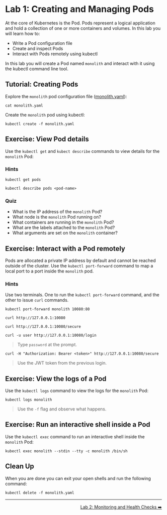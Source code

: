 # Lab 1: Creating and Managing Pods

At the core of Kubernetes is the Pod. Pods represent a logical application and
hold a collection of one or more containers and volumes. In this lab you will
learn how to:

* Write a Pod configuration file
* Create and inspect Pods
* Interact with Pods remotely using kubectl

In this lab you will create a Pod named `monolith` and interact with it using
the kubectl command line tool.

## Tutorial: Creating Pods

Explore the `monolith` pod configuration file ([monolith.yaml](./monolith.yaml)):

```
cat monolith.yaml
```

Create the `monolith` pod using kubectl:

```
kubectl create -f monolith.yaml
```

## Exercise: View Pod details

Use the `kubectl get` and `kubect describe` commands to view details for the
`monolith` Pod:

### Hints

```
kubectl get pods
```

```
kubectl describe pods <pod-name>
```

### Quiz

* What is the IP address of the `monolith` Pod?
* What node is the `monolith` Pod running on?
* What containers are running in the `monolith` Pod?
* What are the labels attached to the `monolith` Pod?
* What arguments are set on the `monolith` container?

## Exercise: Interact with a Pod remotely

Pods are allocated a private IP address by default and cannot be reached outside
of the cluster. Use the `kubectl port-forward` command to map a local port to a
port inside the `monolith` pod.

### Hints

Use two terminals. One to run the `kubectl port-forward` command, and the other
to issue `curl` commands.

```
kubectl port-forward monolith 10080:80
```

```
curl http://127.0.0.1:10080
```

```
curl http://127.0.0.1:10080/secure
```

```
curl -u user http://127.0.0.1:10080/login
```

> Type `password` at the prompt.

```
curl -H "Authorization: Bearer <token>" http://127.0.0.1:10080/secure
```

> Use the JWT token from the previous login.

## Exercise: View the logs of a Pod

Use the `kubectl logs` command to view the logs for the `monolith` Pod:

```
kubectl logs monolith
```

> Use the `-f` flag and observe what happens.

## Exercise: Run an interactive shell inside a Pod

Use the `kubectl exec` command to run an interactive shell inside the `monolith`
Pod:

```
kubectl exec monolith --stdin --tty -c monolith /bin/sh
```

## Clean Up

When you are done you can exit your open shells and run the following command:

```
kubectl delete -f monolith.yaml
```

-----

<p align="right"><a href="../2-health">Lab 2: Monitoring and Health Checks ➡️</a></p>
